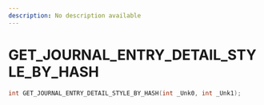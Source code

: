 ```yaml
---
description: No description available 
---
```


# GET_JOURNAL_ENTRY_DETAIL_STYLE_BY_HASH

```cpp
int GET_JOURNAL_ENTRY_DETAIL_STYLE_BY_HASH(int _Unk0, int _Unk1);
```